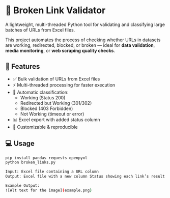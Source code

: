 # 🧩 Broken Link Validator

A lightweight, multi-threaded Python tool for validating and classifying large batches of URLs from Excel files.  

This project automates the process of checking whether URLs in datasets are working, redirected, blocked, or broken — ideal for **data validation**, **media monitoring**, or **web scraping quality checks**.  

## 🚀 Features
- ✅ Bulk validation of URLs from Excel files  
- ⚡ Multi-threaded processing for faster execution  
- 🧠 Automatic classification:  
  - Working (Status 200)  
  - Redirected but Working (301/302)  
  - Blocked (403 Forbidden)  
  - Not Working (timeout or error)  
- 📊 Excel export with added status column  
- 🧾 Customizable & reproducible  

## 💻 Usage
```bash
pip install pandas requests openpyxl
python broken_links.py

Input: Excel file containing a URL column
Output: Excel file with a new column Status showing each link’s result

Example Output:
![Alt text for the image](example.png)

